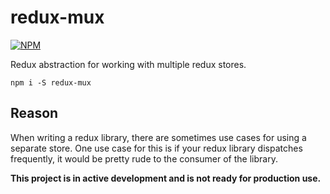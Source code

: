 # redux-mux

[![NPM](https://nodei.co/npm/redux-mux.png?stars=true&downloads=true)](https://nodei.co/npm/redux-mux/)


Redux abstraction for working with multiple redux stores.

`npm i -S redux-mux`

## Reason

When writing a redux library, there are sometimes use cases for using a separate store.  One use case for this is if your redux library dispatches frequently, it would be pretty rude to the consumer of the library.

**This project is in active development and is not ready for production use.**
